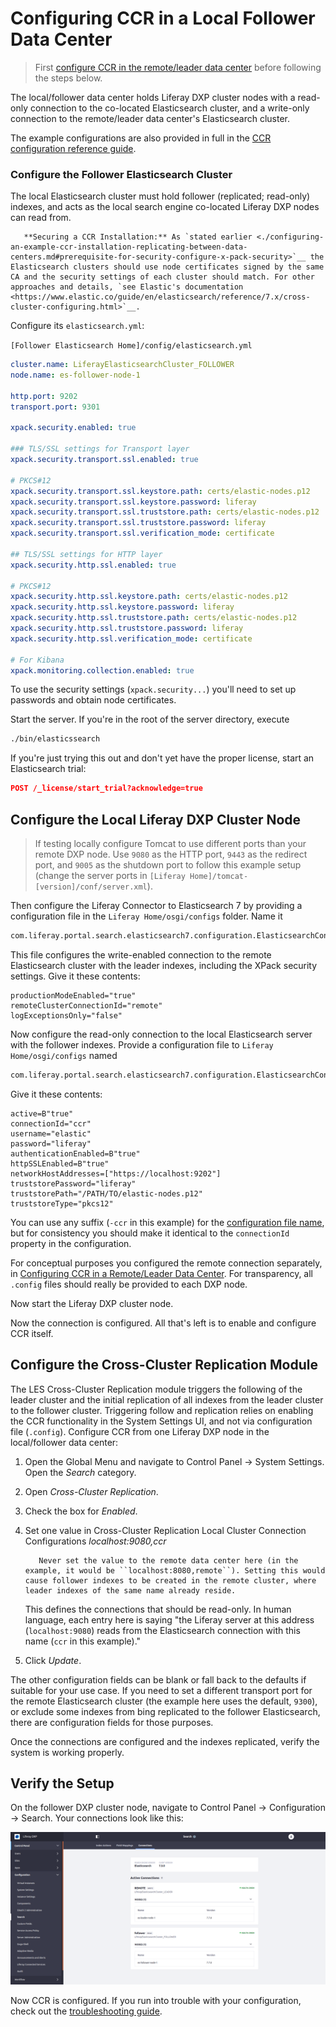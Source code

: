 # Configuring CCR in a Local Follower Data Center

> First [configure CCR in the remote/leader data center](./configuring-ccr-in-a-remote-leader-data-center.md) before following the steps below.

The local/follower data center holds Liferay DXP cluster nodes with a read-only connection to the co-located Elasticsearch cluster, and a write-only connection to the remote/leader data center's Elasticsearch cluster.

The example configurations are also provided in full in the [CCR configuration reference guide](./ccr-basic-use-case-config-reference.md).

### Configure the Follower Elasticsearch Cluster 

The local Elasticsearch cluster must hold follower (replicated; read-only) indexes, and acts as the local search engine co-located Liferay DXP nodes can read from.

```important::
   **Securing a CCR Installation:** As `stated earlier <./configuring-an-example-ccr-installation-replicating-between-data-centers.md#prerequisite-for-security-configure-x-pack-security>`__ the Elasticsearch clusters should use node certificates signed by the same CA and the security settings of each cluster should match. For other approaches and details, `see Elastic's documentation <https://www.elastic.co/guide/en/elasticsearch/reference/7.x/cross-cluster-configuring.html>`__.
```

Configure its `elasticsearch.yml`:

`[Follower Elasticsearch Home]/config/elasticsearch.yml`

```yaml
cluster.name: LiferayElasticsearchCluster_FOLLOWER
node.name: es-follower-node-1

http.port: 9202
transport.port: 9301

xpack.security.enabled: true

### TLS/SSL settings for Transport layer
xpack.security.transport.ssl.enabled: true

# PKCS#12
xpack.security.transport.ssl.keystore.path: certs/elastic-nodes.p12
xpack.security.transport.ssl.keystore.password: liferay
xpack.security.transport.ssl.truststore.path: certs/elastic-nodes.p12
xpack.security.transport.ssl.truststore.password: liferay
xpack.security.transport.ssl.verification_mode: certificate

## TLS/SSL settings for HTTP layer
xpack.security.http.ssl.enabled: true

# PKCS#12
xpack.security.http.ssl.keystore.path: certs/elastic-nodes.p12
xpack.security.http.ssl.keystore.password: liferay
xpack.security.http.ssl.truststore.path: certs/elastic-nodes.p12
xpack.security.http.ssl.truststore.password: liferay
xpack.security.http.ssl.verification_mode: certificate

# For Kibana
xpack.monitoring.collection.enabled: true
```

To use the security settings (`xpack.security...`) you'll need to set up passwords and obtain node certificates.

Start the server. If you're in the root of the server directory, execute

```bash
./bin/elasticssearch
```

If you're just trying this out and don't yet have the proper license, start an Elasticsearch trial:

```json
POST /_license/start_trial?acknowledge=true
```

## Configure the Local Liferay DXP Cluster Node

> If testing locally configure Tomcat to use different ports than your remote DXP node. Use `9080` as the HTTP port, `9443` as the redirect port, and `9005` as the shutdown port to follow this example setup (change the server ports in `[Liferay Home]/tomcat-[version]/conf/server.xml`).

Then configure the Liferay Connector to Elasticsearch 7 by providing a configuration file in the `Liferay Home/osgi/configs` folder. Name it

```bash
com.liferay.portal.search.elasticsearch7.configuration.ElasticsearchConfiguration.config
```

This file configures the write-enabled connection to the remote Elasticsearch cluster with the leader indexes, including the XPack security settings. Give it these contents:

```properties
productionModeEnabled="true"
remoteClusterConnectionId="remote"
logExceptionsOnly="false"
```

Now configure the read-only connection to the local Elasticsearch server with the follower indexes. Provide a configuration file to `Liferay Home/osgi/configs` named 

```bash
com.liferay.portal.search.elasticsearch7.configuration.ElasticsearchConnectionConfiguration-ccr.config
```

Give it these contents:

```properties
active=B"true"
connectionId="ccr"
username="elastic"
password="liferay"
authenticationEnabled=B"true"
httpSSLEnabled=B"true"
networkHostAddresses=["https://localhost:9202"]
truststorePassword="liferay"
truststorePath="/PATH/TO/elastic-nodes.p12"
truststoreType="pkcs12"
```

You can use any suffix (`-ccr` in this example) for the [configuration file name](../../../system-administration/configuring-liferay/configuration-files-and-factories/using-factory-configuration.md), but for consistency you should make it identical to the `connectionId` property in the configuration.

For conceptual purposes you configured the remote connection separately, in [Configuring CCR in a Remote/Leader Data Center](./configuring-ccr-in-a-local-follower-data-center.md). For transparency, all `.config` files should really be provided to each DXP node.

Now start the Liferay DXP cluster node.

Now the connection is configured. All that's left is to enable and configure CCR itself.

## Configure the Cross-Cluster Replication Module

The LES Cross-Cluster Replication module triggers the following of the leader cluster and the initial replication of all indexes from the leader cluster to the follower cluster. Triggering follow and replication relies on enabling the CCR functionality in the System Settings UI, and not via configuration file (`.config`). Configure CCR from one Liferay DXP node in the local/follower data center:

1. Open the Global Menu and navigate to Control Panel &rarr; System Settings. Open the _Search_ category.  

1. Open _Cross-Cluster Replication_.

1. Check the box for _Enabled_.

1. Set one value in Cross-Cluster Replication Local Cluster Connection Configurations _localhost:9080,ccr_

   ```important::
      Never set the value to the remote data center here (in the example, it would be ``localhost:8080,remote``). Setting this would cause follower indexes to be created in the remote cluster, where leader indexes of the same name already reside.
   ```

   This defines the connections that should be read-only. In human language, each entry here is saying "the Liferay server at this address (``localhost:9080``) reads from the Elasticsearch connection with this name (``ccr`` in this example)." 

1. Click _Update_.

The other configuration fields can be blank or fall back to the defaults if suitable for your use case. If you need to set a different transport port for the remote Elasticsearch cluster (the example here uses the default, `9300`), or exclude some indexes from bing replicated to the follower Elasticsearch, there are configuration fields for those purposes.

<!-- Provide some checkpoint here? log messages? -->

Once the connections are configured and the indexes replicated, verify the system is working properly.

## Verify the Setup

On the follower DXP cluster node, navigate to Control Panel &rarr; Configuration &rarr; Search. Your connections look like this:

<!-- replace screenshot? -->
![Verify the Elasticsearch 7 connections in the Search administration panel.](./configuring-ccr-in-a-local-follower-data-center/images/ccr-verify-setup-elasticsearch-7-connections-on-the-follower-dxp-cluster-node.png)

Now CCR is configured. If you run into trouble with your configuration, check out the [troubleshooting guide](./troubleshooting-cross-cluster-replication.md).
